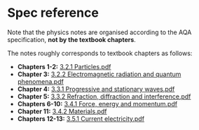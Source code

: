 # Spec reference

Note that the physics notes are organised according to the AQA specification, **not by the textbook chapters**.

The notes roughly corresponds to textbook chapters as follows:

- **Chapters 1-2:** [3.2.1 Particles.pdf](./3.2.1_Particles.pdf)
- **Chapter 3:** [3.2.2 Electromagnetic radiation and quantum phenomena.pdf](./3.2.2_Electromagnetic_radiation_and_quantum_phenomena.pdf)
- **Chapter 4:** [3.3.1 Progressive and stationary waves.pdf](./3.3.1_Progressive_and_stationary_waves.pdf)
- **Chapter 5:** [3.3.2 Refraction, diffraction and interference.pdf](./3.3.2_Refraction,_diffraction_and_interference.pdf)
- **Chapters 6-10:** [3.4.1 Force, energy and momentum.pdf](./3.4.1_Force,_energy_and_momentum.pdf)
- **Chapter 11:** [3.4.2 Materials.pdf](./3.4.2_Materials.pdf)
- **Chapters 12-13:** [3.5.1 Current electricity.pdf](./3.5.1_Current_electricity.pdf)
